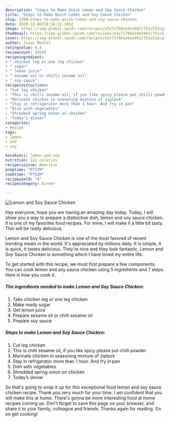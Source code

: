 ```yaml
---
description: "Steps to Make Quick Lemon and Soy Sauce Chicken"
title: "Steps to Make Quick Lemon and Soy Sauce Chicken"
slug: 2208-steps-to-make-quick-lemon-and-soy-sauce-chicken
date: 2020-12-06T20:58:22.395Z
image: https://img-global.cpcdn.com/recipes/e3c71766e24a3463/751x532cq70/lemon-and-soy-sauce-chicken-recipe-main-photo.jpg
thumbnail: https://img-global.cpcdn.com/recipes/e3c71766e24a3463/751x532cq70/lemon-and-soy-sauce-chicken-recipe-main-photo.jpg
cover: https://img-global.cpcdn.com/recipes/e3c71766e24a3463/751x532cq70/lemon-and-soy-sauce-chicken-recipe-main-photo.jpg
author: Isaac Mathis
ratingvalue: 4.4
reviewcount: 34249
recipeingredient:
- " chicken leg or one leg chicken"
- " sugar"
- " lemon juice"
- " sesame oil or chilli sesame oil"
- " soy sauce"
recipeinstructions:
- "Cut leg chicken"
- "This is chilli sesame oil, if you like spicy please put chilli powder."
- "Marinate chicken in seasoning mixture of ziplock"
- "Stay in refrigerator more than 1 hour. And fry in pan"
- "Dish with vegetables"
- "Shredded spring onion on chicken"
- "Today’s dinner"
categories:
- Recipe
tags:
- lemon
- and
- soy

katakunci: lemon and soy 
nutrition: 111 calories
recipecuisine: American
preptime: "PT17M"
cooktime: "PT52M"
recipeyield: "4"
recipecategory: Dinner

---
```



![Lemon and Soy Sauce Chicken](https://img-global.cpcdn.com/recipes/e3c71766e24a3463/751x532cq70/lemon-and-soy-sauce-chicken-recipe-main-photo.jpg)

Hey everyone, hope you are having an amazing day today. Today, I will show you a way to prepare a distinctive dish, lemon and soy sauce chicken. It is one of my favorites food recipes. For mine, I will make it a little bit tasty. This will be really delicious.



Lemon and Soy Sauce Chicken is one of the most favored of recent trending meals in the world. It's appreciated by millions daily. It is simple, it is quick, it tastes delicious. They're nice and they look fantastic. Lemon and Soy Sauce Chicken is something which I have loved my entire life.


To get started with this recipe, we must first prepare a few components. You can cook lemon and soy sauce chicken using 5 ingredients and 7 steps. Here is how you cook it.

<!--inarticleads1-->

##### The ingredients needed to make Lemon and Soy Sauce Chicken:

1. Take  chicken leg or one leg chicken
1. Make ready  sugar
1. Get  lemon juice
1. Prepare  sesame oil or chilli sesame oil
1. Prepare  soy sauce




<!--inarticleads2-->

##### Steps to make Lemon and Soy Sauce Chicken:

1. Cut leg chicken
1. This is chilli sesame oil, if you like spicy please put chilli powder.
1. Marinate chicken in seasoning mixture of ziplock
1. Stay in refrigerator more than 1 hour. And fry in pan
1. Dish with vegetables
1. Shredded spring onion on chicken
1. Today’s dinner




So that's going to wrap it up for this exceptional food lemon and soy sauce chicken recipe. Thank you very much for your time. I am confident that you will make this at home. There's gonna be more interesting food at home recipes coming up. Don't forget to save this page on your browser, and share it to your family, colleague and friends. Thanks again for reading. Go on get cooking!
